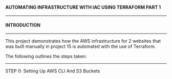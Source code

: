 
#### AUTOMATING INFRASTRUCTURE WITH IAC USING TERRAFORM PART 1

------------------------------------------------------------------

#### INTRODUCTION
------------------------------------------------------------------

This project demonstrates how the AWS infrastructure for 2 websites that was built manually in project 15 is automated with the use of Terraform.

The following outlines the steps taken:


-----------------------------------

STEP 0: Setting Up AWS CLI And S3 Buckets

